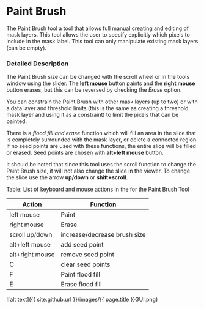 # Paint Brush

The Paint Brush tool a tool that allows full manual creating and editing of mask layers. This tool allows the user to specify explicitly which pixels to include in the mask label. This tool can only manipulate existing mask layers (can be empty).

### Detailed Description

The Paint Brush size can be changed with the scroll wheel or in the tools window using the slider. The **left mouse** button paints and the **right mouse** button erases, but this can be reversed by checking the *Erase* option.

You can constrain the Paint Brush with other mask layers (up to two) or with a data layer and threshold limits (this is the same as creating a threshold mask layer and using it as a constraint) to limit the pixels that can be painted.

There is a *flood fill and erase* function which will fill an area in the slice that is completely surrounded with the mask layer, or delete a connected region. If no seed points are used with these functions, the entire slice will be filled or erased. Seed points are chosen with **alt+left mouse** button.

It should be noted that since this tool uses the scroll function to change the Paint Brush size, it will not also change the slice in the viewer. To change the slice use the arrow **up/down** or **shift+scroll**.

Table: List of keyboard and mouse actions in the for the Paint Brush Tool

| Action          | Function                     |
| --------------- | ---------------------------- |
| left mouse      | Paint                        |
| right mouse     | Erase                        |
| scroll up/down  | increase/decrease brush size |
| alt+left mouse  | add seed point               |
| alt+right mouse | remove seed point            |
| C               | clear seed points            |
| F               | Paint flood fill             |
| E               | Erase flood fill             |

![alt text]({{ site.github.url }}/images/{{ page.title }}GUI.png)
